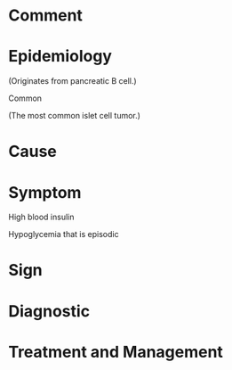 # Comment

# Epidemiology

(Originates from pancreatic B cell.)

Common

(The most common islet cell tumor.)

# Cause

# Symptom

High blood insulin

Hypoglycemia that is episodic

# Sign

# Diagnostic

# Treatment and Management

